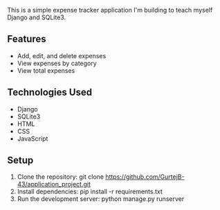 This is a simple expense tracker application I'm building to teach myself Django and SQLite3.

## Features
- Add, edit, and delete expenses
- View expenses by category
- View total expenses

## Technologies Used    
- Django
- SQLite3
- HTML
- CSS
- JavaScript    

## Setup
1. Clone the repository: git clone https://github.com/GurtejB-43/application_project.git
2. Install dependencies: pip install -r requirements.txt 
3. Run the development server: python manage.py runserver





